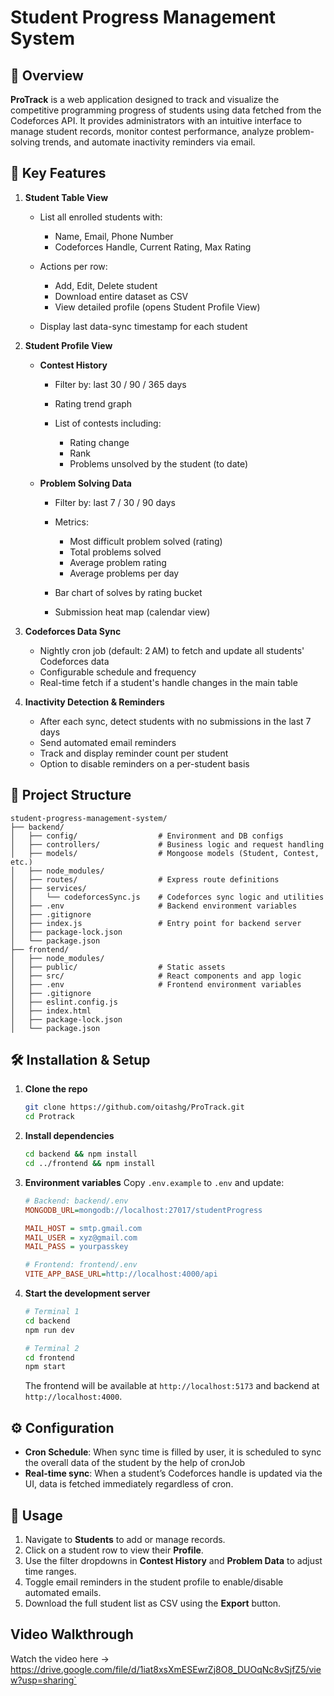 # Student Progress Management System

## 📖 Overview

**ProTrack** is a web application designed to track and visualize the competitive programming progress of students using data fetched from the Codeforces API. It provides administrators with an intuitive interface to manage student records, monitor contest performance, analyze problem-solving trends, and automate inactivity reminders via email.

## 🔑 Key Features

1. **Student Table View**

   * List all enrolled students with:

     * Name, Email, Phone Number
     * Codeforces Handle, Current Rating, Max Rating
   * Actions per row:

     * Add, Edit, Delete student
     * Download entire dataset as CSV
     * View detailed profile (opens Student Profile View)
   * Display last data-sync timestamp for each student

2. **Student Profile View**

   * **Contest History**

     * Filter by: last 30 / 90 / 365 days
     * Rating trend graph
     * List of contests including:

       * Rating change
       * Rank
       * Problems unsolved by the student (to date)
   * **Problem Solving Data**

     * Filter by: last 7 / 30 / 90 days
     * Metrics:

       * Most difficult problem solved (rating)
       * Total problems solved
       * Average problem rating
       * Average problems per day
     * Bar chart of solves by rating bucket
     * Submission heat map (calendar view)

3. **Codeforces Data Sync**

   * Nightly cron job (default: 2 AM) to fetch and update all students' Codeforces data
   * Configurable schedule and frequency
   * Real-time fetch if a student's handle changes in the main table

4. **Inactivity Detection & Reminders**

   * After each sync, detect students with no submissions in the last 7 days
   * Send automated email reminders
   * Track and display reminder count per student
   * Option to disable reminders on a per-student basis

## 📂 Project Structure

```
student-progress-management-system/
├── backend/
│   ├── config/                  # Environment and DB configs
│   ├── controllers/             # Business logic and request handling
│   ├── models/                  # Mongoose models (Student, Contest, etc.)
│   ├── node_modules/
│   ├── routes/                  # Express route definitions
│   ├── services/
│   │   └── codeforcesSync.js    # Codeforces sync logic and utilities
│   ├── .env                     # Backend environment variables
│   ├── .gitignore
│   ├── index.js                 # Entry point for backend server
│   ├── package-lock.json
│   └── package.json
├── frontend/
│   ├── node_modules/
│   ├── public/                  # Static assets
│   ├── src/                     # React components and app logic
│   ├── .env                     # Frontend environment variables
│   ├── .gitignore
│   ├── eslint.config.js
│   ├── index.html
│   ├── package-lock.json
│   └── package.json

```

## 🛠️ Installation & Setup

1. **Clone the repo**

   ```bash
   git clone https://github.com/oitashg/ProTrack.git
   cd Protrack
   ```

2. **Install dependencies**

   ```bash
   cd backend && npm install
   cd ../frontend && npm install
   ```

3. **Environment variables** Copy `.env.example` to `.env` and update:

   ```ini
   # Backend: backend/.env
   MONGODB_URL=mongodb://localhost:27017/studentProgress
   
   MAIL_HOST = smtp.gmail.com
   MAIL_USER = xyz@gmail.com
   MAIL_PASS = yourpasskey

   # Frontend: frontend/.env
   VITE_APP_BASE_URL=http://localhost:4000/api
   ```

4. **Start the development server**

   ```bash
   # Terminal 1
   cd backend
   npm run dev

   # Terminal 2
   cd frontend
   npm start
   ```

   The frontend will be available at `http://localhost:5173` and backend at `http://localhost:4000`.

## ⚙️ Configuration

* **Cron Schedule**: When sync time is filled by user, it is scheduled to sync the overall data of the student
by the help of cronJob 
* **Real-time sync**: When a student’s Codeforces handle is updated via the UI, data is fetched immediately regardless of cron.

## 🧹 Usage

1. Navigate to **Students** to add or manage records.
2. Click on a student row to view their **Profile**.
3. Use the filter dropdowns in **Contest History** and **Problem Data** to adjust time ranges.
4. Toggle email reminders in the student profile to enable/disable automated emails.
5. Download the full student list as CSV using the **Export** button.

## Video Walkthrough

Watch the video here -> https://drive.google.com/file/d/1iat8xsXmESEwrZj8O8_DUOqNc8vSjfZ5/view?usp=sharing`